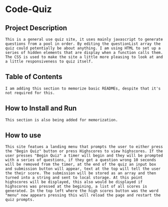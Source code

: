 # Code-Quiz

## Project Description

    This is a general use quiz site, it uses mainly javascript to generate questions from a pool in order. By editing the questionList array the quiz could potentially be about anything. I am using HTML to set up a series of hidden elements that are display when a function calls them. The CSS is used to make the site a little more pleasing to look at and a little responsiveness to quiz itself.

## Table of Contents

    I am adding this section to memorize basic READMEs, despite that it's not required for this.

## How to Install and Run

    This section is also being added for memorization.

## How to use

    This site featues a landing menu that prompts the user to either press the "Begin Quiz" button or press Highscores to view highscores. If the user presses "Begin Quiz" a timer will begin and they will be prompted with a series of questions, if they get a question wrong 10 seconds will be removed from the timer, at the end of the quiz an input box and submission button will appear, text at the top will tell the user the their score. The submission will be stored as an array and then turned into a string and sent to local storage. At this point highscores will be displayed, this also would be displayed if highscores was pressed at the begining, a list of all scores is generated. In the top left where the high scores button was the word "menu" now appears pressing this will reload the page and restart the quiz prompts.